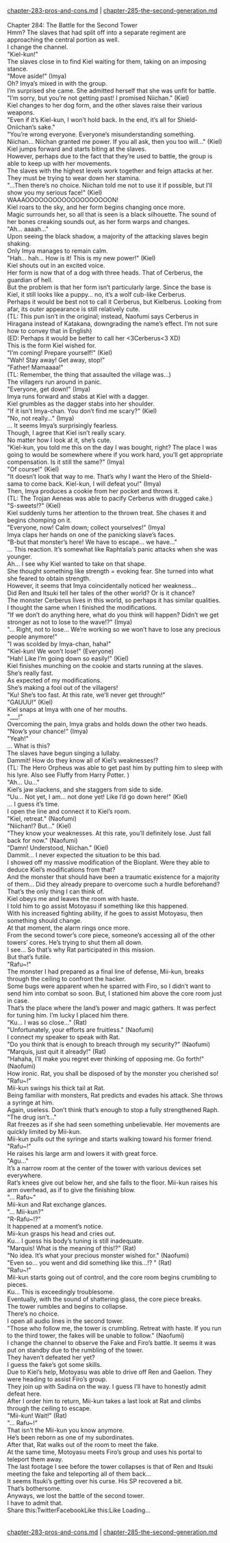 [chapter-283-pros-and-cons.md](./chapter-283-pros-and-cons.md) | [chapter-285-the-second-generation.md](./chapter-285-the-second-generation.md) <br/>
<br/>
Chapter 284: The Battle for the Second Tower<br/>
Hmm? The slaves that had split off into a separate regiment are approaching the central portion as well.<br/>
I change the channel.<br/>
"Kiel-kun!"<br/>
The slaves close in to find Kiel waiting for them, taking on an imposing stance.<br/>
"Move aside!" (Imya)<br/>
Oh? Imya’s mixed in with the group.<br/>
I’m surprised she came. She admitted herself that she was unfit for battle.<br/>
"I’m sorry, but you’re not getting past! I promised Niichan." (Kiel)<br/>
Kiel changes to her dog form, and the other slaves raise their various weapons.<br/>
"Even if it’s Kiel-kun, I won’t hold back. In the end, it’s all for Shield-Oniichan’s sake."<br/>
"You’re wrong everyone. Everyone’s misunderstanding something. Niichan… Niichan granted me power. If you all ask, then you too will…" (Kiel)<br/>
Kiel jumps forward and starts biting at the slaves.<br/>
However, perhaps due to the fact that they’re used to battle, the group is able to keep up with her movements.<br/>
The slaves with the highest levels work together and feign attacks at her.<br/>
They must be trying to wear down her stamina.<br/>
"…Then there’s no choice. Niichan told me not to use it if possible, but I’ll show you my serious face!" (Kiel)<br/>
WAAAOOOOOOOOOOOOOOOOOOON!<br/>
Kiel roars to the sky, and her form begins changing once more.<br/>
Magic surrounds her, so all that is seen is a black silhouette. The sound of her bones creaking sounds out, as her form warps and changes.<br/>
"Ah… aaaah…"<br/>
Upon seeing the black shadow, a majority of the attacking slaves begin shaking.<br/>
Only Imya manages to remain calm.<br/>
"Hah… hah… How is it! This is my new power!" (Kiel)<br/>
Kiel shouts out in an excited voice.<br/>
Her form is now that of a dog with three heads. That of Cerberus, the guardian of hell.<br/>
But the problem is that her form isn’t particularly large. Since the base is Kiel, it still looks like a puppy… no, it’s a wolf cub-like Cerberus.<br/>
Perhaps it would be best not to call it Cerberus, but Kielberus. Looking from afar, its outer appearance is still relatively cute.<br/>
(TL: This pun isn’t in the original; instead, Naofumi says Cerberus in Hiragana instead of Katakana, downgrading the name’s effect. I’m not sure how to convey that in English)<br/>
(ED: Perhaps it would be better to call her <3Cerberus<3 XD)<br/>
This is the form Kiel wished for.<br/>
"I’m coming! Prepare yourself!" (Kiel)<br/>
"Wah! Stay away! Get away, stop!"<br/>
"Father! Mamaaaa!"<br/>
(TL: Remember, the thing that assaulted the village was…)<br/>
The villagers run around in panic.<br/>
"Everyone, get down!" (Imya)<br/>
Imya runs forward and stabs at Kiel with a dagger.<br/>
Kiel grumbles as the dagger stabs into her shoulder.<br/>
"If it isn’t Imya-chan. You don’t find me scary?" (Kiel)<br/>
"No, not really…" (Imya)<br/>
… It seems Imya’s surprisingly fearless.<br/>
Though, I agree that Kiel isn’t really scary.<br/>
No matter how I look at it, she’s cute.<br/>
"Kiel-kun, you told me this on the day I was bought, right? The place I was going to would be somewhere where if you work hard, you’ll get appropriate compensation. Is it still the same?" (Imya)<br/>
"Of course!" (Kiel)<br/>
"It doesn’t look that way to me. That’s why I want the Hero of the Shield-sama to come back. Kiel-kun, I will defeat you!" (Imya)<br/>
Then, Imya produces a cookie from her pocket and throws it.<br/>
(TL: The Trojan Aeneas was able to pacify Cerberus with drugged cake.)<br/>
"S-sweets!?" (Kiel)<br/>
Kiel suddenly turns her attention to the thrown treat. She chases it and begins chomping on it.<br/>
"Everyone, now! Calm down; collect yourselves!" (Imya)<br/>
Imya claps her hands on one of the panicking slave’s faces.<br/>
"B-but that monster’s here! We have to escape… we have…"<br/>
… This reaction. It’s somewhat like Raphtalia’s panic attacks when she was younger.<br/>
Ah… I see why Kiel wanted to take on that shape.<br/>
She thought something like strength = evoking fear. She turned into what she feared to obtain strength.<br/>
However, it seems that Imya coincidentally noticed her weakness…<br/>
Did Ren and Itsuki tell her tales of the other world? Or is it chance?<br/>
The monster Cerberus lives in this world, so perhaps it has similar qualities.<br/>
I thought the same when I finished the modifications.<br/>
"If we don’t do anything here, what do you think will happen? Didn’t we get stronger as not to lose to the wave!?" (Imya)<br/>
"… Right, not to lose… We’re working so we won’t have to lose any precious people anymore!"<br/>
"I was scolded by Imya-chan, haha!"<br/>
"Kiel-kun! We won’t lose!" (Everyone)<br/>
"Hah! Like I’m going down so easily!" (Kiel)<br/>
Kiel finishes munching on the cookie and starts running at the slaves.<br/>
She’s really fast.<br/>
As expected of my modifications.<br/>
She’s making a fool out of the villagers!<br/>
"Ku! She’s too fast. At this rate, we’ll never get through!"<br/>
"GAUUU!" (Kiel)<br/>
Kiel snaps at Imya with one of her mouths.<br/>
"___!"<br/>
Overcoming the pain, Imya grabs and holds down the other two heads.<br/>
"Now’s your chance!" (Imya)<br/>
"Yeah!"<br/>
… What is this?<br/>
The slaves have begun singing a lullaby.<br/>
Dammit! How do they know all of Kiel’s weaknesses!?<br/>
(TL: The Hero Orpheus was able to get past him by putting him to sleep with his lyre. Also see Fluffy from Harry Potter. )<br/>
"Ah… Uu…"<br/>
Kiel’s jaw slackens, and she staggers from side to side.<br/>
"Uu… Not yet, I am… not done yet! Like I’d go down here!" (Kiel)<br/>
… I guess it’s time.<br/>
I open the line and connect it to Kiel’s room.<br/>
"Kiel, retreat." (Naofumi)<br/>
"Niichan!? But…" (Kiel)<br/>
"They know your weaknesses. At this rate, you’ll definitely lose. Just fall back for now." (Naofumi)<br/>
"Damn! Understood, Niichan." (Kiel)<br/>
Dammit… I never expected the situation to be this bad.<br/>
I showed off my massive modification of the Bioplant. Were they able to deduce Kiel’s modifications from that?<br/>
And the monster that should have been a traumatic existence for a majority of them… Did they already prepare to overcome such a hurdle beforehand?<br/>
That’s the only thing I can think of.<br/>
Kiel obeys me and leaves the room with haste.<br/>
I told him to go assist Motoyasu if something like this happened.<br/>
With his increased fighting ability, if he goes to assist Motoyasu, then something should change.<br/>
At that moment, the alarm rings once more.<br/>
From the second tower’s core piece, someone’s accessing all of the other towers’ cores. He’s trying to shut them all down.<br/>
I see… So that’s why Rat participated in this mission.<br/>
But that’s futile.<br/>
"Rafu~!"<br/>
The monster I had prepared as a final line of defense, Mii-kun, breaks through the ceiling to confront the hacker.<br/>
Some bugs were apparent when he sparred with Firo, so I didn’t want to send him into combat so soon. But, I stationed him above the core room just in case.<br/>
That’s the place where the land’s power and magic gathers. It was perfect for tuning him. I’m lucky I placed him there.<br/>
"Ku… I was so close…" (Rat)<br/>
"Unfortunately, your efforts are fruitless." (Naofumi)<br/>
I connect my speaker to speak with Rat.<br/>
"Do you think that is enough to breach through my security?" (Naofumi)<br/>
"Marquis, just quit it already!" (Rat)<br/>
"Hahaha, I’ll make you regret ever thinking of opposing me. Go forth!" (Naofumi)<br/>
How ironic. Rat, you shall be disposed of by the monster you cherished so!<br/>
"Rafu~!"<br/>
Mii-kun swings his thick tail at Rat.<br/>
Being familiar with monsters, Rat predicts and evades his attack. She throws a syringe at him.<br/>
Again, useless. Don’t think that’s enough to stop a fully strengthened Raph.<br/>
"The drug isn’t…"<br/>
Rat freezes as if she had seen something unbelievable. Her movements are quickly limited by Mii-kun.<br/>
Mii-kun pulls out the syringe and starts walking toward his former friend.<br/>
"Rafu~!"<br/>
He raises his large arm and lowers it with great force.<br/>
"Agu…"<br/>
It’s a narrow room at the center of the tower with various devices set everywhere.<br/>
Rat’s knees give out below her, and she falls to the floor. Mii-kun raises his arm overhead, as if to give the finishing blow.<br/>
"… Rafu~"<br/>
Mii-kun and Rat exchange glances.<br/>
"… Mii-kun?"<br/>
"R-Rafu~!?"<br/>
It happened at a moment’s notice.<br/>
Mii-kun grasps his head and cries out.<br/>
Ku… I guess his body’s tuning is still inadequate.<br/>
"Marquis! What is the meaning of this!?" (Rat)<br/>
"No idea. It’s what your precious monster wished for." (Naofumi)<br/>
"Even so… you went and did something like this…!? " (Rat)<br/>
"Rafu~!"<br/>
Mii-kun starts going out of control, and the core room begins crumbling to pieces.<br/>
Ku… This is exceedingly troublesome.<br/>
Eventually, with the sound of shattering glass, the core piece breaks.<br/>
The tower rumbles and begins to collapse.<br/>
There’s no choice.<br/>
I open all audio lines in the second tower.<br/>
"Those who follow me, the tower is crumbling. Retreat with haste. If you run to the third tower, the fakes will be unable to follow." (Naofumi)<br/>
I change the channel to observe the Fake and Firo’s battle. It seems it was put on standby due to the rumbling of the tower.<br/>
They haven’t defeated her yet?<br/>
I guess the fake’s got some skills.<br/>
Due to Kiel’s help, Motoyasu was able to drive off Ren and Gaelion. They were heading to assist Firo’s group.<br/>
They join up with Sadina on the way. I guess I’ll have to honestly admit defeat here.<br/>
After I order him to return, Mii-kun takes a last look at Rat and climbs through the ceiling to escape.<br/>
"Mii-kun! Wait!" (Rat)<br/>
"… Rafu~!"<br/>
That isn’t the Mii-kun you know anymore.<br/>
He’s been reborn as one of my subordinates.<br/>
After that, Rat walks out of the room to meet the fake.<br/>
At the same time, Motoyasu meets Firo’s group and uses his portal to teleport them away.<br/>
The last footage I see before the tower collapses is that of Ren and Itsuki meeting the fake and teleporting all of them back…<br/>
It seems Itsuki’s getting over his curse. His SP recovered a bit.<br/>
That’s bothersome.<br/>
Anyways, we lost the battle of the second tower.<br/>
I have to admit that.<br/>
Share this:TwitterFacebookLike this:Like Loading... <br/>
<br/>
<br/>
[chapter-283-pros-and-cons.md](./chapter-283-pros-and-cons.md) | [chapter-285-the-second-generation.md](./chapter-285-the-second-generation.md) <br/>

